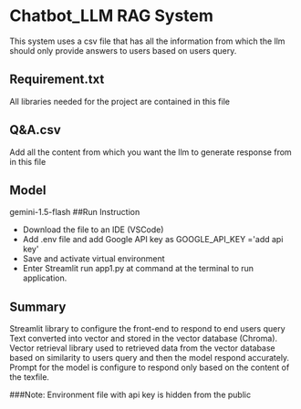 
# Chatbot_LLM RAG System
This system uses a csv file that has all the information from which the llm should only provide answers 
to users based on users query.
## Requirement.txt
All libraries needed for the project are contained in this file 
## Q&A.csv
Add all the content from which you want the llm to generate response from in this file
## Model 
gemini-1.5-flash 
##Run Instruction 
- Download the file to an IDE (VSCode)
- Add .env file and add Google API key as GOOGLE_API_KEY ='add api key'
- Save and activate virtual environment
- Enter Streamlit run app1.py at command at the terminal to run application.
## Summary
Streamlit library to configure the front-end to respond to end users query
Text converted into vector and stored in the vector database (Chroma). Vector retrieval library used to retrieved data 
from the vector database based on similarity to users query and then the model respond accurately. Prompt for the model is 
configure to respond only based on the content of the texfile. 

###Note: Environment file with api key is hidden from the public 


